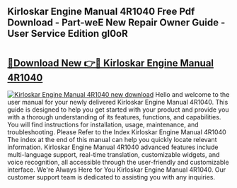 ## Kirloskar Engine Manual 4R1040 Free Pdf Download - Part-weE New Repair Owner Guide - User Service Edition gl0oR

# <h2><a href="http://bc57672.oget.top/?id=Kirloskar+Engine+Manual+4R1040">🔗Download New 👉🔴 Kirloskar Engine Manual 4R1040</a></h2>

[![Kirloskar Engine Manual 4R1040 new download](https://i.imgur.com/5g1atiW.png)](http://bc57672.oget.top/?id=Kirloskar+Engine+Manual+4R1040)
Hello and welcome to the user manual for your newly delivered Kirloskar Engine Manual 4R1040. This guide is designed to help you get started with your product and provide you with a thorough understanding of its features, functions, and capabilities. You will find instructions for installation, usage, maintenance, and troubleshooting. Please Refer to the Index Kirloskar Engine Manual 4R1040 The index at the end of this manual can help you quickly locate relevant information. Kirloskar Engine Manual 4R1040 advanced features include multi-language support, real-time translation, customizable widgets, and voice recognition, all accessible through the user-friendly and customizable interface. We're Always Here for You Kirloskar Engine Manual 4R1040. Our customer support team is dedicated to assisting you with any inquiries.
